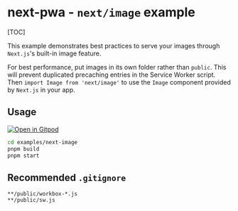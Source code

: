 # next-pwa - `next/image` example

[TOC]

This example demonstrates best practices to serve your images through `Next.js`'s built-in image feature.

For best performance, put images in its own folder rather than `public`. This will prevent duplicated precaching entries in the Service Worker script. Then `import Image from 'next/image'` to use the `Image` component provided by `Next.js` in your app.

## Usage

[![Open in Gitpod](https://img.shields.io/badge/Open%20In-Gitpod.io-%231966D2?style=for-the-badge&logo=gitpod)](https://gitpod.io/#https://github.com/DuCanhGH/next-pwa/)

```bash
cd examples/next-image
pnpm build
pnpm start
```

## Recommended `.gitignore`

```gitignore
**/public/workbox-*.js
**/public/sw.js
```
